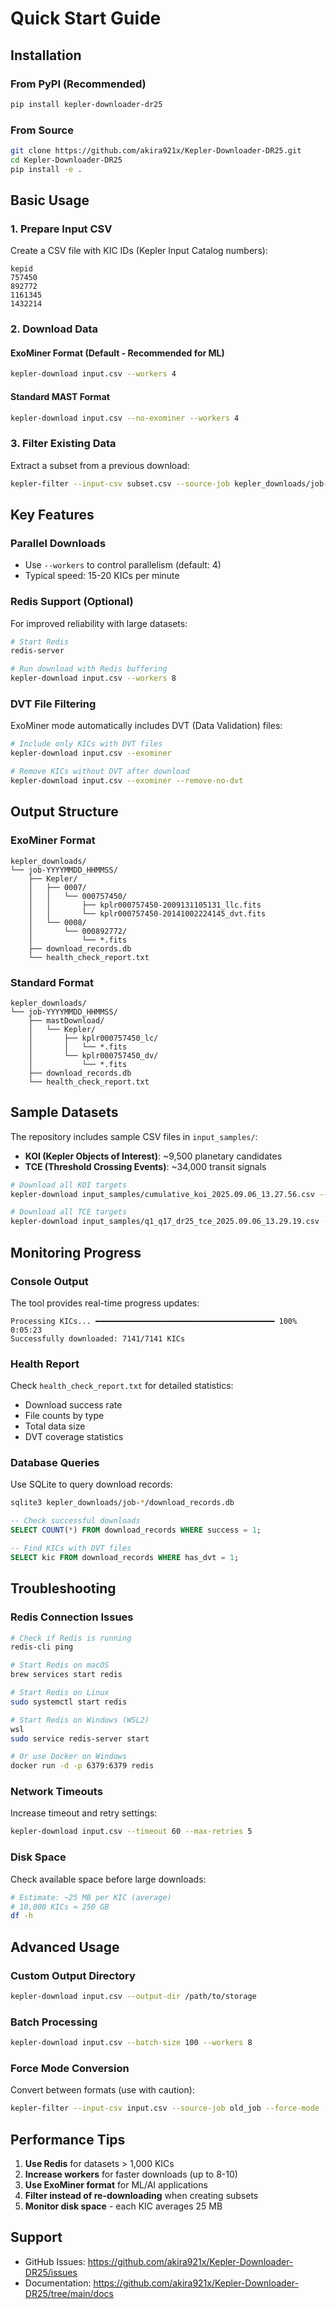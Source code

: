 # Quick Start Guide

## Installation

### From PyPI (Recommended)
```bash
pip install kepler-downloader-dr25
```

### From Source
```bash
git clone https://github.com/akira921x/Kepler-Downloader-DR25.git
cd Kepler-Downloader-DR25
pip install -e .
```

## Basic Usage

### 1. Prepare Input CSV
Create a CSV file with KIC IDs (Kepler Input Catalog numbers):

```csv
kepid
757450
892772
1161345
1432214
```

### 2. Download Data

#### ExoMiner Format (Default - Recommended for ML)
```bash
kepler-download input.csv --workers 4
```

#### Standard MAST Format
```bash
kepler-download input.csv --no-exominer --workers 4
```

### 3. Filter Existing Data
Extract a subset from a previous download:

```bash
kepler-filter --input-csv subset.csv --source-job kepler_downloads/job-20250907_015817
```

## Key Features

### Parallel Downloads
- Use `--workers` to control parallelism (default: 4)
- Typical speed: 15-20 KICs per minute

### Redis Support (Optional)
For improved reliability with large datasets:

```bash
# Start Redis
redis-server

# Run download with Redis buffering
kepler-download input.csv --workers 8
```

### DVT File Filtering
ExoMiner mode automatically includes DVT (Data Validation) files:

```bash
# Include only KICs with DVT files
kepler-download input.csv --exominer

# Remove KICs without DVT after download
kepler-download input.csv --exominer --remove-no-dvt
```

## Output Structure

### ExoMiner Format
```
kepler_downloads/
└── job-YYYYMMDD_HHMMSS/
    ├── Kepler/
    │   ├── 0007/
    │   │   └── 000757450/
    │   │       ├── kplr000757450-2009131105131_llc.fits
    │   │       └── kplr000757450-20141002224145_dvt.fits
    │   └── 0008/
    │       └── 000892772/
    │           └── *.fits
    ├── download_records.db
    └── health_check_report.txt
```

### Standard Format
```
kepler_downloads/
└── job-YYYYMMDD_HHMMSS/
    ├── mastDownload/
    │   └── Kepler/
    │       ├── kplr000757450_lc/
    │       │   └── *.fits
    │       └── kplr000757450_dv/
    │           └── *.fits
    ├── download_records.db
    └── health_check_report.txt
```

## Sample Datasets

The repository includes sample CSV files in `input_samples/`:

- **KOI (Kepler Objects of Interest)**: ~9,500 planetary candidates
- **TCE (Threshold Crossing Events)**: ~34,000 transit signals

```bash
# Download all KOI targets
kepler-download input_samples/cumulative_koi_2025.09.06_13.27.56.csv --workers 8

# Download all TCE targets  
kepler-download input_samples/q1_q17_dr25_tce_2025.09.06_13.29.19.csv --workers 8
```

## Monitoring Progress

### Console Output
The tool provides real-time progress updates:
```
Processing KICs... ━━━━━━━━━━━━━━━━━━━━━━━━━━━━━━━━━━━━━━━━ 100% 0:05:23
Successfully downloaded: 7141/7141 KICs
```

### Health Report
Check `health_check_report.txt` for detailed statistics:
- Download success rate
- File counts by type
- Total data size
- DVT coverage statistics

### Database Queries
Use SQLite to query download records:

```bash
sqlite3 kepler_downloads/job-*/download_records.db
```

```sql
-- Check successful downloads
SELECT COUNT(*) FROM download_records WHERE success = 1;

-- Find KICs with DVT files
SELECT kic FROM download_records WHERE has_dvt = 1;
```

## Troubleshooting

### Redis Connection Issues
```bash
# Check if Redis is running
redis-cli ping

# Start Redis on macOS
brew services start redis

# Start Redis on Linux  
sudo systemctl start redis

# Start Redis on Windows (WSL2)
wsl
sudo service redis-server start

# Or use Docker on Windows
docker run -d -p 6379:6379 redis
```

### Network Timeouts
Increase timeout and retry settings:
```bash
kepler-download input.csv --timeout 60 --max-retries 5
```

### Disk Space
Check available space before large downloads:
```bash
# Estimate: ~25 MB per KIC (average)
# 10,000 KICs ≈ 250 GB
df -h
```

## Advanced Usage

### Custom Output Directory
```bash
kepler-download input.csv --output-dir /path/to/storage
```

### Batch Processing
```bash
kepler-download input.csv --batch-size 100 --workers 8
```

### Force Mode Conversion
Convert between formats (use with caution):
```bash
kepler-filter --input-csv input.csv --source-job old_job --force-mode
```

## Performance Tips

1. **Use Redis** for datasets > 1,000 KICs
2. **Increase workers** for faster downloads (up to 8-10)
3. **Use ExoMiner format** for ML/AI applications
4. **Filter instead of re-downloading** when creating subsets
5. **Monitor disk space** - each KIC averages 25 MB

## Support

- GitHub Issues: https://github.com/akira921x/Kepler-Downloader-DR25/issues
- Documentation: https://github.com/akira921x/Kepler-Downloader-DR25/tree/main/docs